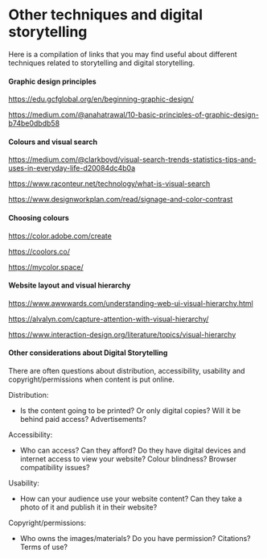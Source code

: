 # Other techniques and digital storytelling 

Here is a compilation of links that you may find useful about different techniques related to storytelling and digital storytelling.

#### Graphic design principles

https://edu.gcfglobal.org/en/beginning-graphic-design/

https://medium.com/@anahatrawal/10-basic-principles-of-graphic-design-b74be0dbdb58

#### Colours and visual search

https://medium.com/@clarkboyd/visual-search-trends-statistics-tips-and-uses-in-everyday-life-d20084dc4b0a 

https://www.raconteur.net/technology/what-is-visual-search

https://www.designworkplan.com/read/signage-and-color-contrast

#### Choosing colours

https://color.adobe.com/create

https://coolors.co/

https://mycolor.space/



#### Website layout and visual hierarchy

https://www.awwwards.com/understanding-web-ui-visual-hierarchy.html

https://alvalyn.com/capture-attention-with-visual-hierarchy/

https://www.interaction-design.org/literature/topics/visual-hierarchy

#### Other considerations about Digital Storytelling

There are often questions about distribution, accessibility, usability and copyright/permissions when content is put online.

Distribution: 
- Is the content going to be printed? Or only digital copies? Will it be behind paid access? Advertisements?

Accessibility: 
- Who can access? Can they afford? Do they have digital devices and internet access to view your website? Colour blindness? Browser compatibility issues? 

Usability: 
- How can your audience use your website content? Can they take a photo of it and publish it in their website? 

Copyright/permissions: 
- Who owns the images/materials? Do you have permission? Citations? Terms of use?

